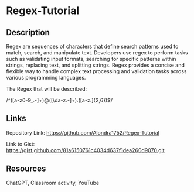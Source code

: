 # Regex-Tutorial

## Description 

Regex are sequences of characters that define search patterns used to match, search, and manipulate text. Developers use regex to perform tasks such as validating input formats, searching for specific patterns within strings, replacing text, and splitting strings. Regex provides a concise and flexible way to handle complex text processing and validation tasks across various programming languages.

The Regex that will be described: 

/^([a-z0-9_.-]+)@([\da-z.-]+).([a-z.]{2,6})$/

## Links

Repository Link: https://github.com/Alondra1752/Regex-Tutorial

Link to Gist: https://gist.github.com/81a6150761c4034d637f1dea260d9070.git

## Resources

ChatGPT, Classroom activity, YouTube


